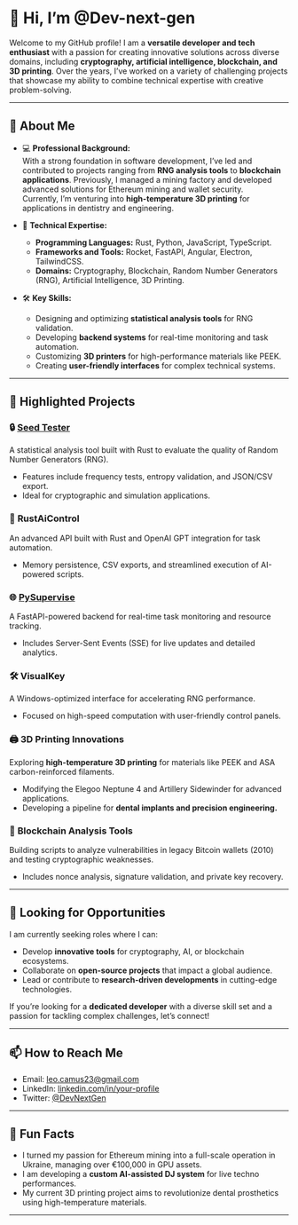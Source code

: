 # 👋 Hi, I’m @Dev-next-gen

Welcome to my GitHub profile! I am a **versatile developer and tech enthusiast** with a passion for creating innovative solutions across diverse domains, including **cryptography, artificial intelligence, blockchain, and 3D printing**. Over the years, I’ve worked on a variety of challenging projects that showcase my ability to combine technical expertise with creative problem-solving.

---

## 🌟 **About Me**

- 💻 **Professional Background:**  
  With a strong foundation in software development, I’ve led and contributed to projects ranging from **RNG analysis tools** to **blockchain applications**. Previously, I managed a mining factory and developed advanced solutions for Ethereum mining and wallet security.  
  Currently, I’m venturing into **high-temperature 3D printing** for applications in dentistry and engineering.

- 🌱 **Technical Expertise:**  
  - **Programming Languages:** Rust, Python, JavaScript, TypeScript.  
  - **Frameworks and Tools:** Rocket, FastAPI, Angular, Electron, TailwindCSS.  
  - **Domains:** Cryptography, Blockchain, Random Number Generators (RNG), Artificial Intelligence, 3D Printing.

- 🛠 **Key Skills:**  
  - Designing and optimizing **statistical analysis tools** for RNG validation.  
  - Developing **backend systems** for real-time monitoring and task automation.  
  - Customizing **3D printers** for high-performance materials like PEEK.  
  - Creating **user-friendly interfaces** for complex technical systems.

---

## 🚀 **Highlighted Projects**

### 🔒 **[Seed Tester](https://github.com/Dev-next-gen/seed_tester)**  
A statistical analysis tool built with Rust to evaluate the quality of Random Number Generators (RNG).  
- Features include frequency tests, entropy validation, and JSON/CSV export.  
- Ideal for cryptographic and simulation applications.  

### 🤖 **RustAiControl**  
An advanced API built with Rust and OpenAI GPT integration for task automation.  
- Memory persistence, CSV exports, and streamlined execution of AI-powered scripts.  

### 🌐 **[PySupervise](https://github.com/Dev-next-gen/py-supervise)**  
A FastAPI-powered backend for real-time task monitoring and resource tracking.  
- Includes Server-Sent Events (SSE) for live updates and detailed analytics.  

### 🛠 **VisualKey**  
A Windows-optimized interface for accelerating RNG performance.  
- Focused on high-speed computation with user-friendly control panels.  

### 🖨️ **3D Printing Innovations**  
Exploring **high-temperature 3D printing** for materials like PEEK and ASA carbon-reinforced filaments.  
- Modifying the Elegoo Neptune 4 and Artillery Sidewinder for advanced applications.  
- Developing a pipeline for **dental implants and precision engineering.**  

### 🔗 **Blockchain Analysis Tools**  
Building scripts to analyze vulnerabilities in legacy Bitcoin wallets (2010) and testing cryptographic weaknesses.  
- Includes nonce analysis, signature validation, and private key recovery.  

---

## 💼 **Looking for Opportunities**

I am currently seeking roles where I can:  
- Develop **innovative tools** for cryptography, AI, or blockchain ecosystems.  
- Collaborate on **open-source projects** that impact a global audience.  
- Lead or contribute to **research-driven developments** in cutting-edge technologies.  

If you’re looking for a **dedicated developer** with a diverse skill set and a passion for tackling complex challenges, let’s connect!

---

## 📫 **How to Reach Me**

- Email: leo.camus23@gmail.com 
- LinkedIn: [linkedin.com/in/your-profile](https://linkedin.com/in/your-profile)  
- Twitter: [@DevNextGen](https://twitter.com/DevNextGen)  

---

## 🎯 **Fun Facts**

- I turned my passion for Ethereum mining into a full-scale operation in Ukraine, managing over €100,000 in GPU assets.  
- I am developing a **custom AI-assisted DJ system** for live techno performances.  
- My current 3D printing project aims to revolutionize dental prosthetics using high-temperature materials.

---

<!---
Dev-next-gen/Dev-next-gen is a ✨ special ✨ repository because its `README.md` (this file) appears on your GitHub profile.
You can click the Preview link to take a look at your changes.
--->
